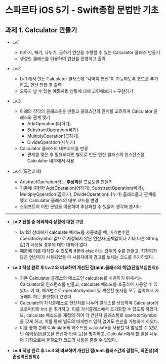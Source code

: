 # 스파르타 iOS 5기 - Swift종합 문법반 기초
###
## 과제 1. Calculator 만들기
- Lv.1
    - 더하기, 빼기, 나누기, 곱하기 연산을 수행할 수 있는 Calculator 클래스 만들기
    - 생성한 클래스를 이용하여 연산을 진행하고 출력
    
- Lv.2
    - Lv.1 에서 만든 Calculator 클래스에 "나머지 연산"이 가능하도록 코드를 추가하고, 연산 진행 후 출력
    - 오류가 날 수 있는 **예외처리** 상황에 대해 고민해보기 + 구현하기
    
- Lv.3
    - 아래의 각각의 클래스들을 만들고 클래스간의 관계를 고려하여 Calculator 클래스와 관계 맺기
        - AddOperation(더하기)
        - SubstractOperation(빼기)
        - MultiplyOperation(곱하기)
        - DivideOperation(나누기)
    - Calculator 클래스의 내부코드를 변경
        - 관계를 맺은 후 필요하다면 별도로 만든 연산 클래스의 인스턴스를 Calculator 내부에서 사용

- Lv.4 (도전과제)
    - AdstractOperation라는 **추상화**된 프로토콜 만들기
    - 기존에 구현한 AddOperation(더하기), SubstractOperation(빼기), MultiplyOperation(곱하기), DivideOperation(나누기) 클래스들과 관계를 맺고 Calculator 클래스의 내부 코드를 변경
    - 스위프트의 어떤 문법을 이용하여 추상화할 수 있을지 생각해 봅시다
    
*** 

- **Lv.2 진행 중 에외처리 상황에 대한 고민**
    - Lv.1의 상태에서 calculate 메서드를 사용했을 때, 매개변수인 operatorSymbol 값으로 지정되지 않은 연산자(공백값이나 기타 다른 String 값)가 사용될 경우에 대한 대책이 없다.
    - 때문에 이를 대처할 수 있도록 if문에 else 라는 경우의 수를 만들고, 지정되지 않은 연산자가 사용되었을 때 사용자에게 경고를 보내는 코드를 추가하였다.

- **Lv.3 작성 완료 후 Lv.2 와 비교하여 개선된 점(hint.클래스의 책임(단일책임원칙))**
    - 기존 Calculator 클래스의 메소드인 calculate를 사용하기 위해서는 Calculator의 인스턴스를 만들고, calculate 메소드를 호출하여 사용할 수 있었다. 이 때, 매개변수로 operatorSymbol 및 계산할 숫자를 모두 입력해서 사용해야 하는 불편함이 있었다.
    - Calculate의 자식클래스로 연산자를 나누어 클래스를 생성하며 Calculator에 프로퍼티와 init 을 추가하고, 이를 자식클래스에서 초기화할 수 있도록 하였다. 또, calculate 메소드를 재정의 하여 각 연산자 클래스별로 operatorSymbol을 갖게 하고, 이를 통해 별도의 매개변수 입력 없이도 연산을 가능하게 하였다.
    - 이를 통해 본래 Calculate의 메소드인 calculate를 사용할 때 발생할 수 있었던 예외상황(잘못된 연산자 입력 등)을 방지하고, Calculate에서 할 일을 나누어 가짐으로써 불필요한 코드의 사용을 줄일 수 있었다.

- **Lv.4 작성 완료 후 Lv.3 와 비교하여 개선된 점(hint.클래스간의 결합도, 의존성(의존성역전원칙))**
